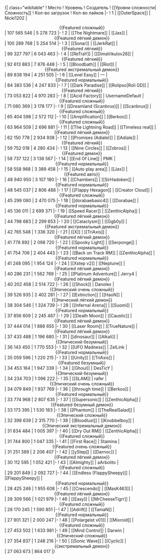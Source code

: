 {| class="wikitable"
! Место
! Уровень
! Создатель
! [[Уровни сложности|Сложность]]
! Кол-во загрузок
! Кол-во лайков
|-
! 1
| [[OuterSpace]]
| Nicki1202
| <center>{{Featured сложный}}</center>
| 107 565 546
| 5 278 723
|-
! 2
| [[The Nightmare]]
| [[Jax]]
| <center>{{Featured лёгкий демон}}</center>
| 100 289 768
| 5 254 514
|-
! 3
| [[Sonar]]
| [[JerkRat]]
| <center>{{Featured лёгкий}}</center>
| 99 327 797
| 6 043 463
|-
! 4
| [[ReTraY]]
| [[DimaVikulov26]]
| <center>{{Featured лёгкий}}</center>
| 92 613 883
| 7 876 448
|-
! 5
| [[Bloodbath]]
| [[Riot]]
| <center>{{Featured экстремальный демон}}</center>
| 89 838 194
| 4 251 505
|-
! 6
| [[Level Easy]]
| —
| <center>{{Featured нормальный}}</center>
| 84 383 536
| 4 247 833
|-
! 7
| [[Dark Paradise]]
| [[Rolipso|Roli GD]]
| <center>{{Featured лёгкий}}</center>
| 73 053 822
| 4 970 283
|-
! 8
| [[Acid Factory]]
| UsernameDefault
| <center>{{Featured сложный}}</center>
| 71 080 369
| 3 178 177
|-
! 9
| [[Dreamland (Scanbrux)]]
| [[Scanbrux]]
| <center>{{Featured сложный}}</center>
| 65 404 598
| 2 572 112
|-
! 10
| [[Amplification]]
| [[Berkoo]]
| <center>{{Featured сложный}}</center>
| 63 964 509
| 2 696 881
|-
! 11
| [[The Lightning Road]]
| [[Timeless real]]
| <center>{{Featured лёгкий демон}}</center>
| 62 150 778
| 2 934 938
|-
! 12
| [[Promises (Adiale)]]
| [[Adiale]]
| <center>{{Featured лёгкий}}</center>
| 59 752 018
| 4 280 434
|-
! 13
| [[Nine Circles]]
| [[Zobros]]
| <center>{{Featured демон}}</center>
| 58 737 122
| 3 138 567
|-
! 14
| [[End Of Line]]
| PMK
| <center>{{Featured нормальный}}</center>
| 58 558 968
| 3 389 458
|-
! 15
| [[Auto play area]]
| [[Jax]]
| <center>{{Featured авто}}</center>
| 48 940 950
| 3 107 180
|-
! 16
| [[Chambers]]
| [[SirHadoken]]
| <center>{{Featured нормальный}}</center>
| 48 545 037
| 2 806 488
|-
! 17
| [[Flappy Hexagon]]
| [[Creator Cloud]]
| <center>{{Featured сложный}}</center>
| 45 299 080
| 2 470 075
|-
! 18
| [[dorabaebasic4]]
| [[Dorabae]]
| <center>{{Featured нормальный}}</center>
| 45 136 011
| 2 699 371
|-
! 19
| [[Speed Racer]]
| [[ZenthicAlpha]]
| <center>{{Featured лёгкий демон}}</center>
| 44 798 683
| 2 299 653
|-
! 20
| [[Cataclysm]]
| [[Ggb0y]]
| <center>{{Featured экстремальный демон}}</center>
| 42 765 548
| 1 336 320
|-
! 21
| [[X]]
| [[TriAxis]]
| <center>{{Featured лёгкий демон}}</center>
| 41 778 892
| 2 098 720
|-
! 22
| [[Spooky Light]]
| [[Serponge]]
| <center>{{Featured нормальный}}</center>
| 41 754 706
| 2 404 443
|-
! 23
| [[Back on Track RM]]
| [[ZenthicAlpha]]
| <center>{{Featured нормальный}}</center>
| 41 248 095
| 1 954 124
|-
! 24
| [[Xstep v2]]
| [[Neptune]]
| <center>{{Featured лёгкий демон}}</center>
| 40 286 231
| 1 562 769
|-
! 25
| [[Platinum Adventure]]
| Jerry4
| <center>{{Featured лёгкий демон}}</center>
| 40 202 458
| 2 514 722
|-
! 26
| [[Shock]]
| Danolex
| <center>{{Эпический очень сложный}}</center>
| 39 526 935
| 2 402 281
|-
! 27
| [[Extinction]]
| [[HaoN]]
| <center>{{Эпический лёгкий демон}}</center>
| 38 304 546
| 1 324 739
|-
! 28
| [[Infernal Arena]]
| [[Suomi]]
| <center>{{Featured нормальный}}</center>
| 37 856 609
| 2 245 487
|-
! 29
| [[Death Moon]]
| [[Caustic]]
| <center>{{Featured лёгкий демон}}</center>
| 37 444 014
| 1 886 655
|-
! 30
| [[Laser Room]]
| [[TrueNature]]
| <center>{{Featured лёгкий демон}}</center>
| 37 433 488
| 1 196 680
|-
! 31
| [[dinosaur]]
| [[Alkali]]
| <center>{{Эпический безумный}}</center>
| 36 143 450
| 1 770 553
|-
! 32
| [[UFO Madness]]
| ZelLink
| <center>{{Featured нормальный}}</center>
| 35 059 596
| 1 220 215
|-
! 33
| [[Unity]]
| [[TriAxis]]
| <center>{{Featured безумный}}</center>
| 34 453 164
| 1 947 339
|-
! 34
| [[Ghoul]]
| DesTicY
| <center>{{Эпический безумный}}</center>
| 34 234 703
| 1 096 222
|-
! 35
| [[SLAM]]
| rafer
| <center>{{Эпический очень сложный}}</center>
| 34 079 849
| 1 937 769
|-
! 36
| [[through time]]
| [[Berkoo]]
| <center>{{Featured нормальный}}</center>
| 33 774 968
| 2 807 635
|-
! 37
| [[Supersonic]]
| [[ZenthicAlpha]]
| <center>{{Featured безумный демон}}</center>
| 33 173 395
| 1 530 183
|-
! 38
| [[Phantom]]
| [[TheRealSalad]]
| <center>{{Эпический сложный}}</center>
| 32 398 639
| 2 315 770
|-
! 39
| [[Bloodlust]]
| [[Knobbelboy]]
| <center>{{Эпический экстремальный демон}}</center>
| 31 834 484
| 1 005 397
|-
! 40
| [[Dry Out RM]]
| [[ZenthicAlpha]]
| <center>{{Featured сложный}}</center>
| 31 744 800
| 1 047 335
|-
! 41
| [[First Race]]
| Stamina
| <center>{{Featured очень сложный}}</center>
| 31 251 389
| 2 206 407
|-
! 42
| [[yStep]]
| [[Darnoc]]
| <center>{{Featured лёгкий демон}}</center>
| 30 112 595
| 1 052 421
|-
! 43
| [[Almighty]]
| aArbolito
| <center>{{Featured сложный}}</center>
| 29 201 849
| 2 092 727
|-
! 44
| [[Endless (FlappySheepy)]]
| [[FlappySheepy]]
| <center>{{Featured нормальный}}</center>
| 28 425 246
| 1 955 608
|-
! 45
| [[Crescendo]]
| [[MasK463]]
| <center>{{Featured лёгкий демон}}</center>
| 28 309 566
| 1 021 979
|-
! 46
| [[Easy]]
| [[MrCheeseTigrr]]
| <center>{{Featured сложный}}</center>
| 28 170 245
| 1 590 851
|-
! 47
| [[Adrift]]
| [[TamaN]]
| <center>{{Featured нормальный}}</center>
| 27 901 321
| 2 000 247
|-
! 48
| [[Polargeist v01]]
| [[Mixroid]]
| <center>{{Featured сложный}}</center>
| 27 453 502
| 1 633 981
|-
! 49
| [[Mind Control]]
| Darwin
| <center>{{Эпический сложный}}</center>
| 27 354 837
| 1 248 216
|-
! 50
| [[Sonic Wave]]
| [[Cyclic]]
| <center>{{экстремальный демон}}</center>
| 27 063 673
| 864 017
|}